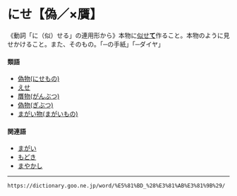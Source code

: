 # にせ【偽／×贋】

《動詞「に（似）せる」の連用形から》本物に[似せ**て**](にせる（似せる）)作ること。本物のように見せかけること。また、そのもの。「─の手紙」「─ダイヤ」

#### 類語

-   [偽物(にせもの)](https://dictionary.goo.ne.jp/word/%E5%81%BD%E7%89%A9_%28%E3%81%AB%E3%81%9B%E3%82%82%E3%81%AE%29/#jn-167146)
-   [えせ](https://dictionary.goo.ne.jp/word/%E4%BC%BC%E9%9D%9E/#jn-23853)
-   [贋物(がんぶつ)](https://dictionary.goo.ne.jp/word/%E8%B4%8B%E7%89%A9/#jn-49609)
-   [偽物(ぎぶつ)](https://dictionary.goo.ne.jp/word/%E5%81%BD%E7%89%A9_%28%E3%81%8E%E3%81%B6%E3%81%A4%29/#jn-53658)
-   [まがい物(まがいもの)](https://dictionary.goo.ne.jp/word/%E7%B4%9B%E3%81%84%E7%89%A9/#jn-207192)

#### 関連語

-   [まがい](https://dictionary.goo.ne.jp/word/%E7%B4%9B%E3%81%84/#jn-207187)
-   [もどき](https://dictionary.goo.ne.jp/word/%E6%93%AC%E3%81%8D/#jn-219593)
-   [まやかし](https://dictionary.goo.ne.jp/word/%E3%81%BE%E3%82%84%E3%81%8B%E3%81%97/#jn-209643)

---
`https://dictionary.goo.ne.jp/word/%E5%81%BD_%28%E3%81%AB%E3%81%9B%29/`